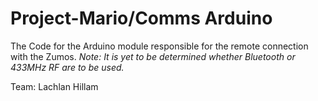 Project-Mario/Comms Arduino
===========================

The Code for the Arduino module responsible for the remote connection with the Zumos.
*Note: It is yet to be determined whether Bluetooth or 433MHz RF are to be used.*

Team: Lachlan Hillam